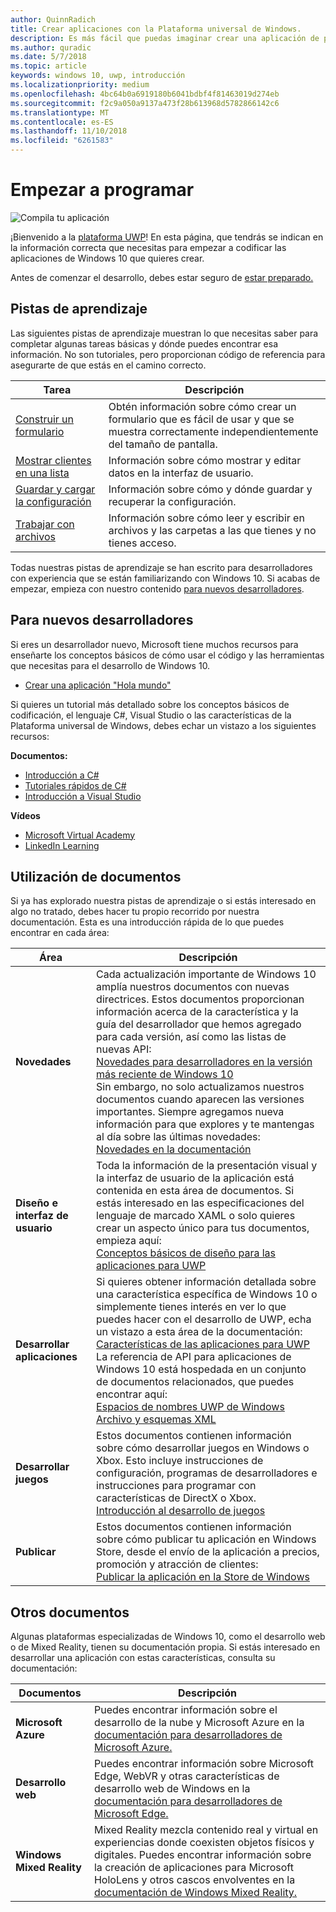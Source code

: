 ```yaml
---
author: QuinnRadich
title: Crear aplicaciones con la Plataforma universal de Windows.
description: Es más fácil que puedas imaginar crear una aplicación de plataforma Universal de Windows (UWP) para Windows 10.
ms.author: quradic
ms.date: 5/7/2018
ms.topic: article
keywords: windows 10, uwp, introducción
ms.localizationpriority: medium
ms.openlocfilehash: 4bc64b0a6919180b6041bdbf4f81463019d274eb
ms.sourcegitcommit: f2c9a050a9137a473f28b613968d5782866142c6
ms.translationtype: MT
ms.contentlocale: es-ES
ms.lasthandoff: 11/10/2018
ms.locfileid: "6261583"
---
```

# <a name="start-coding"></a>Empezar a programar

![Compila tu aplicación](images/build-your-app.png)

¡Bienvenido a la [plataforma UWP](universal-application-platform-guide.md)! En esta página, que tendrás se indican en la información correcta que necesitas para empezar a codificar las aplicaciones de Windows 10 que quieres crear.

Antes de comenzar el desarrollo, debes estar seguro de [estar preparado.](get-set-up.md)

## <a name="learning-tracks"></a>Pistas de aprendizaje

Las siguientes pistas de aprendizaje muestran lo que necesitas saber para completar algunas tareas básicas y dónde puedes encontrar esa información. No son tutoriales, pero proporcionan código de referencia para asegurarte de que estás en el camino correcto.

| Tarea | Descripción |
| --- | --- |
| [Construir un formulario](construct-form-learning-track.md) | Obtén información sobre cómo crear un formulario que es fácil de usar y que se muestra correctamente independientemente del tamaño de pantalla. | 
| [Mostrar clientes en una lista](display-customers-in-list-learning-track.md) | Información sobre cómo mostrar y editar datos en la interfaz de usuario. | 
| [Guardar y cargar la configuración](settings-learning-track.md) | Información sobre cómo y dónde guardar y recuperar la configuración. |
| [Trabajar con archivos](fileio-learning-track.md) | Información sobre cómo leer y escribir en archivos y las carpetas a las que tienes y no tienes acceso. | 

Todas nuestras pistas de aprendizaje se han escrito para desarrolladores con experiencia que se están familiarizando con Windows 10. Si acabas de empezar, empieza con nuestro contenido [para nuevos desarrolladores](#For-new-developers).

## <a name="for-new-developers"></a>Para nuevos desarrolladores

Si eres un desarrollador nuevo, Microsoft tiene muchos recursos para enseñarte los conceptos básicos de cómo usar el código y las herramientas que necesitas para el desarrollo de Windows 10. 

* [Crear una aplicación "Hola mundo"](your-first-app.md)

Si quieres un tutorial más detallado sobre los conceptos básicos de codificación, el lenguaje C#, Visual Studio o las características de la Plataforma universal de Windows, debes echar un vistazo a los siguientes recursos:

**Documentos:**

* [Introducción a C#](https://docs.microsoft.com/dotnet/csharp/getting-started/)
* [Tutoriales rápidos de C#](https://docs.microsoft.com/dotnet/csharp/quick-starts/index)
* [Introducción a Visual Studio](https://docs.microsoft.com/visualstudio/ide/)

**Vídeos**

* [Microsoft Virtual Academy](https://mva.microsoft.com/training-topics/c-app-development#!level=Beginner&lang=1033)
* [LinkedIn Learning](https://www.linkedin.com/learning/learning-universal-windows-app-development/welcome)

## <a name="using-the-docs"></a>Utilización de documentos

Si ya has explorado nuestra pistas de aprendizaje o si estás interesado en algo no tratado, debes hacer tu propio recorrido por nuestra documentación. Esta es una introducción rápida de lo que puedes encontrar en cada área:

| Área | Descripción |
| --- | --- |
| **Novedades** | Cada actualización importante de Windows 10 amplía nuestros documentos con nuevas directrices. Estos documentos proporcionan información acerca de la característica y la guía del desarrollador que hemos agregado para cada versión, así como las listas de nuevas API: </br>   [Novedades para desarrolladores en la versión más reciente de Windows 10](../whats-new/windows-10-version-latest.md) </br> Sin embargo, no solo actualizamos nuestros documentos cuando aparecen las versiones importantes. Siempre agregamos nueva información para que explores y te mantengas al día sobre las últimas novedades: </br>   [Novedades en la documentación](../whats-new/windows-docs-latest.md) |
| **Diseño e interfaz de usuario** | Toda la información de la presentación visual y la interfaz de usuario de la aplicación está contenida en esta área de documentos. Si estás interesado en las especificaciones del lenguaje de marcado XAML o solo quieres crear un aspecto único para tus documentos, empieza aquí: </br>   [Conceptos básicos de diseño para las aplicaciones para UWP](../design/basics/index.md) |
| **Desarrollar aplicaciones** | Si quieres obtener información detallada sobre una característica específica de Windows 10 o simplemente tienes interés en ver lo que puedes hacer con el desarrollo de UWP, echa un vistazo a esta área de la documentación: </br>   [Características de las aplicaciones para UWP](../develop/index.md) </br> La referencia de API para aplicaciones de Windows 10 está hospedada en un conjunto de documentos relacionados, que puedes encontrar aquí: </br>   [Espacios de nombres UWP de Windows](https://docs.microsoft.com/en-us/uwp/api/) </br>   [Archivo y esquemas XML](https://docs.microsoft.com/uwp/schemas/) |
| **Desarrollar juegos** | Estos documentos contienen información sobre cómo desarrollar juegos en Windows o Xbox. Esto incluye instrucciones de configuración, programas de desarrolladores e instrucciones para programar con características de DirectX o Xbox. </br>   [Introducción al desarrollo de juegos](../gaming/getting-started.md) |
| **Publicar** | Estos documentos contienen información sobre cómo publicar tu aplicación en Windows Store, desde el envío de la aplicación a precios, promoción y atracción de clientes: </br>   [Publicar la aplicación en la Store de Windows](../publish/index.md) |

## <a name="other-docs"></a>Otros documentos

Algunas plataformas especializadas de Windows 10, como el desarrollo web o de Mixed Reality, tienen su documentación propia. Si estás interesado en desarrollar una aplicación con estas características, consulta su documentación:

| Documentos | Descripción |
| --- | --- |
| **Microsoft Azure** | Puedes encontrar información sobre el desarrollo de la nube y Microsoft Azure en la [documentación para desarrolladores de Microsoft Azure.](https://docs.microsoft.com/azure/) |
| **Desarrollo web** | Puedes encontrar información sobre Microsoft Edge, WebVR y otras características de desarrollo web de Windows en la [documentación para desarrolladores de Microsoft Edge.](https://docs.microsoft.com/microsoft-edge/) |
| **Windows Mixed Reality** | Mixed Reality mezcla contenido real y virtual en experiencias donde coexisten objetos físicos y digitales. Puedes encontrar información sobre la creación de aplicaciones para Microsoft HoloLens y otros cascos envolventes en la [documentación de Windows Mixed Reality.](https://docs.microsoft.com/en-us/windows/mixed-reality/)|
